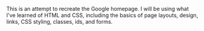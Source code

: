 This is an attempt to recreate the Google homepage. I will be using what I've learned of HTML and CSS, including the basics of page layouts, design, links, CSS styling, classes, ids, and forms.
